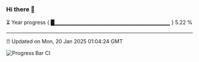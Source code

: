 ### Hi there 👋

⏳ Year progress { █▁▁▁▁▁▁▁▁▁▁▁▁▁▁▁▁▁▁▁▁▁▁▁▁▁▁▁▁▁ } 5.22 %

---

⏰ Updated on Mon, 20 Jan 2025 01:04:24 GMT

![Progress Bar CI](https://github.com/liununu/liununu/workflows/Progress%20Bar%20CI/badge.svg)
